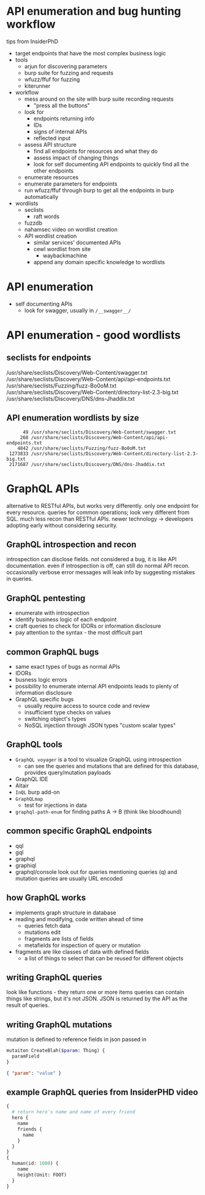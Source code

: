 # API enumeration and bug hunting workflow
tips from InsiderPhD
- target endpoints that have the most complex business logic
- tools
  - arjun for discovering parameters
  - burp suite for fuzzing and requests
  - wfuzz/ffuf for fuzzing
  - kiterunner
- workflow
  - mess around on the site with burp suite recording requests
    - "press all the buttons"
  - look for
    - endpoints returning info
    - IDs
    - signs of internal APIs
    - reflected input
  - assess API structure
    - find all endpoints for resources and what they do
    - assess impact of changing things
    - look for self documenting API endpoints to quickly find all the other endpoints
  - enumerate resources
  - enumerate parameters for endpoints
  - run wfuzz/ffuf through burp to get all the endpoints in burp automatically
- wordlists
  - seclists
    - raft words
  - fuzzdb
  - nahamsec video on wordlist creation
  - API wordlist creation
    - similar services' documented APIs
    - cewl wordlist from site
      - waybackmachine
    - append any domain specific knowledge to wordlists
# API enumeration
- self documenting APIs
  - look for swagger, usually in `/__swagger__/`

# API enumeration - good wordlists
## seclists for endpoints
/usr/share/seclists/Discovery/Web-Content/swagger.txt
/usr/share/seclists/Discovery/Web-Content/api/api-endpoints.txt
/usr/share/seclists/Fuzzing/fuzz-Bo0oM.txt
/usr/share/seclists/Discovery/Web-Content/directory-list-2.3-big.txt
/usr/share/seclists/Discovery/DNS/dns-Jhaddix.txt
## API enumeration wordlists by size
```
      49 /usr/share/seclists/Discovery/Web-Content/swagger.txt
     268 /usr/share/seclists/Discovery/Web-Content/api/api-endpoints.txt
    4842 /usr/share/seclists/Fuzzing/fuzz-Bo0oM.txt
 1273833 /usr/share/seclists/Discovery/Web-Content/directory-list-2.3-big.txt
 2171687 /usr/share/seclists/Discovery/DNS/dns-Jhaddix.txt
```

# GraphQL APIs
alternative to RESTful APIs, but works very differently.
only one endpoint for every resource. queries for common operations; look very different from SQL.
much less recon than RESTful APIs.
newer technology -> developers adopting early without considering security.
## GraphQL introspection and recon
introspection can disclose fields. not considered a bug, it is like API documentation.
even if introspection is off, can still do normal API recon.
occasionally verbose error messages will leak info by suggesting mistakes in queries.
## GraphQL pentesting
- enumerate with introspection
- identify business logic of each endpoint
- craft queries to check for IDORs or information disclosure
- pay attention to the syntax - the most difficult part
## common GraphQL bugs
- same exact types of bugs as normal APIs
- IDORs
- busness logic errors
- possibility to enumerate internal API endpoints leads to plenty of information disclosure
- GraphQL specific bugs
  - usually require access to source code and review
  - insufficient type checks on values
  - switching object's types
  - NoSQL injection through JSON types "custom scalar types"
## GraphQL tools
- `GraphQL voyager` is a tool to visualize GraphQL using introspection
  - can see the queries and mutations that are defined for this database, provides query/mutation payloads
- GraphQL IDE
- Altair
- `InQL` burp add-on
- `GraphQLmap`
  - test for injections in data
- `graphql-path-enum` for finding paths A -> B (think like bloodhound)
## common specific GraphQL endpoints
- qql
- gql
- graphql
- graphiql
- graphql/console
look out for queries mentioning queries (q) and mutation
queries are usually URL encoded
## how GraphQL works
- implements graph structure in database
- reading and modifying, code written ahead of time
  - queries fetch data
  - mutations edit
  - fragments are lists of fields
  - metafields for inspection of query or mutation
- fragments are like classes of data with defined fields
  - a list of things to select that can be reused for different objects
## writing GraphQL queries
look like functions - they return one or more items
queries can contain things like strings, but it's not JSON. JSON is returned by the API as the result of queries.
## writing GraphQL mutations
mutation is defined to reference fields in json passed in
```graphql
mutaiton CreateBlah($param: Thing) {
  paramField
}
```
```json
{ "param": "value" }
```
## example GraphQL queries from InsiderPHD video
```graphql
{
  # return hero's name and name of every friend
  hero {
    name
    friends {
      name
    }
  }
}
{
  human(id: 1000) {
    name
    height(Unit: FOOT)
  }
}
```
